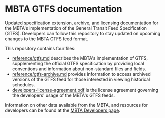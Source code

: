 # MBTA GTFS documentation
Updated specification extension, archive, and licensing documentation for the MBTA's implementation of the General Transit Feed Specification (GTFS). Developers can follow this repository to stay updated on upcoming changes to the MBTA GTFS feed format.

This repository contains four files:
* [reference/gtfs.md](https://github.com/mbta/gtfs-documentation/blob/master/reference/gtfs.md) describes the MBTA's implementation of GTFS, supplementing the official GTFS specification by providing local conventions and information about non-standard files and fields.
* [reference/gtfs-archive.md](https://github.com/mbta/gtfs-documentation/blob/master/reference/gtfs-archive.md) provides information to access archived versions of the GTFS feed for those interested in viewing historical schedules.
* [developers-license-agreement.pdf](https://github.com/mbta/gtfs-documentation/blob/master/developers-license-agreement.pdf) is the license agreement governing the developers' usage of the MBTA's GTFS feeds.

Information on other data available from the MBTA, and resources for developers can be found at the [MBTA Developers page](https://www.mbta.com/developers).
